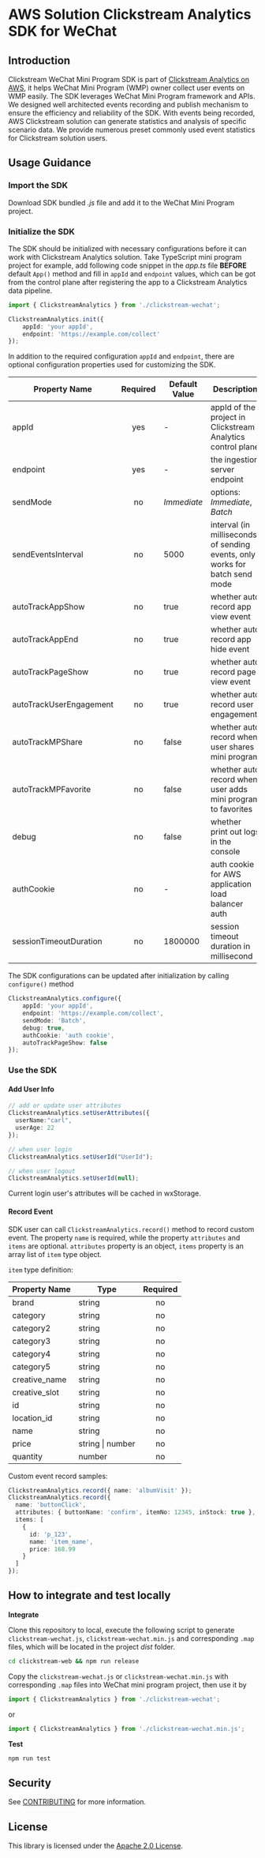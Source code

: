 # AWS Solution Clickstream Analytics SDK for WeChat

## Introduction

Clickstream WeChat Mini Program SDK is part of [Clickstream Analytics on AWS](https://github.com/awslabs/clickstream-analytics-on-aws), it helps WeChat Mini Program (WMP) owner collect user events on WMP easily. The SDK leverages WeChat Mini Program framework and APIs. We designed well architected events recording and publish mechanism to ensure the efficiency and reliability of the SDK. With events being recorded, AWS Clickstream solution can generate statistics and analysis of specific scenario data. We provide numerous preset commonly used event statistics for Clickstream solution users.

## Usage Guidance

### Import the SDK

Download SDK bundled *.js* file and add it to the WeChat Mini Program project.

### Initialize the SDK
The SDK should be initialized with necessary configurations before it can work with Clickstream Analytics solution. Take TypeScript mini program project for example, add following code snippet in the *app.ts* file **BEFORE** default `App()` method and fill in `appId` and `endpoint` values, which can be got from the control plane after registering the app to a Clickstream Analytics data pipeline.

```typescript
import { ClickstreamAnalytics } from './clickstream-wechat';

ClickstreamAnalytics.init({
    appId: 'your appId',
    endpoint: 'https://example.com/collect'
});
```

In addition to the required configuration `appId` and `endpoint`, there are optional configuration properties used for customizing the SDK.

| Property Name           | Required | Default Value | Description                                                  |
| ----------------------- | :------: |---------------| ------------------------------------------------------------ |
| appId                   |   yes    | -             | appId of the project in Clickstream Analytics control plane  |
| endpoint                |   yes    | -             | the ingestion server endpoint                                |
| sendMode                |    no    | *Immediate*   | options: *Immediate*, *Batch*                                |
| sendEventsInterval      |    no    | 5000          | interval (in milliseconds) of sending events, only works for batch send mode |
| autoTrackAppShow        |    no    | true          | whether auto record app view event                           |
| autoTrackAppEnd         |    no    | true          | whether auto record app hide event                           |
| autoTrackPageShow       |    no    | true          | whether auto record page view event                          |
| autoTrackUserEngagement |    no    | true          | whether auto record user engagement                          |
| autoTrackMPShare        |    no    | false         | whether auto record when user shares mini program            |
| autoTrackMPFavorite     |    no    | false         | whether auto record when user adds mini program to favorites |
| debug                   |    no    | false         | whether print out logs in the console                        |
| authCookie              |    no    | -             | auth cookie for AWS application load balancer auth           |
| sessionTimeoutDuration  |    no    | 1800000       | session timeout duration in millisecond                      |

The SDK configurations can be updated after initialization by calling `configure()` method

```typescript
ClickstreamAnalytics.configure({
    appId: 'your appId',
    endpoint: 'https://example.com/collect',
    sendMode: 'Batch',
    debug: true,
    authCookie: 'auth cookie',
    autoTrackPageShow: false
});
```

### Use the SDK

#### Add User Info

```typescript
// add or update user attributes
ClickstreamAnalytics.setUserAttributes({
  userName:"carl",
  userAge: 22
});

// when user login
ClickstreamAnalytics.setUserId("UserId");

// when user logout
ClickstreamAnalytics.setUserId(null);
```

Current login user's attributes will be cached in wxStorage.

#### Record Event

SDK user can call `ClickstreamAnalytics.record()` method to record custom event. The property `name` is required, while the property `attributes` and `items` are optional. `attributes` property is an object, `items` property is an array list of `item` type object.

`item` type definition:

| Property Name | Type             | Required |
| ------------- | ---------------- | :------: |
| brand         | string           |    no    |
| category      | string           |    no    |
| category2     | string           |    no    |
| category3     | string           |    no    |
| category4     | string           |    no    |
| category5     | string           |    no    |
| creative_name | string           |    no    |
| creative_slot | string           |    no    |
| id            | string           |    no    |
| location_id   | string           |    no    |
| name          | string           |    no    |
| price         | string \| number |    no    |
| quantity      | number           |    no    |

Custom event record samples:

```typescript
ClickstreamAnalytics.record({ name: 'albumVisit' });
ClickstreamAnalytics.record({
  name: 'buttonClick',
  attributes: { buttonName: 'confirm', itemNo: 12345, inStock: true },
  items: [
    {
      id: 'p_123',
      name: 'item_name',
      price: 168.99
    }
  ]
});
```

## How to integrate and test locally

**Integrate**

Clone this repository to local, execute the following script to generate `clickstream-wechat.js`, `clickstream-wechat.min.js` and corresponding `.map` files, which will be located in the project *dist* folder.
```bash
cd clickstream-web && npm run release
```

Copy the `clickstream-wechat.js` or `clickstream-wechat.min.js` with corresponding `.map` files into WeChat mini program project, then use it by
```typescript
import { ClickstreamAnalytics } from './clickstream-wechat';
```
or
```typescript
import { ClickstreamAnalytics } from './clickstream-wechat.min.js';
```

**Test**

```bash
npm run test
```

## Security

See [CONTRIBUTING](CONTRIBUTING.md#security-issue-notifications) for more information.

## License

This library is licensed under the [Apache 2.0 License](./LICENSE).
